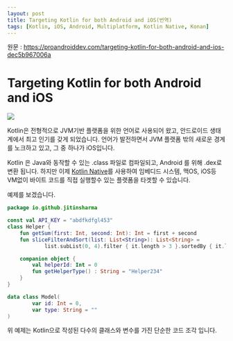 ```yaml
---
layout: post
title: Targeting Kotlin for both Android and iOS(번역)
tags: [Kotlin, iOS, Android, Multiplatform, Kotlin Native, Konan]
---
```


원문 : <https://proandroiddev.com/targeting-kotlin-for-both-android-and-ios-dec5b967006a>


# Targeting Kotlin for both Android and iOS


![](https://cdn-images-1.medium.com/max/1600/1*a8vwAg-xkjY6wHhtyyXgUA.png)

Kotlin은 전형적으로 JVM기반 플랫폼을 위한 언어로 사용되어 왔고, 안드로이드 생태계에서 최고 인기를 갖게 되었습니다. 언어가 발전하면서 JVM 플랫폼 밖의 새로운 경계를 노크하고 있고, 그 중 하나가 iOS입니다.

Kotlin 은 Java와 동작할 수 있는 .class 파일로 컴파일되고, Android 를 위해 .dex로 변환 됩니다. 하지만 이제 [Kotlin Native](https://github.com/JetBrains/kotlin-native)를 사용하여 임베디드 시스템, 맥OS, iOS등 VM없이 바이트 코드를 직접 실행할수 있는 플랫폼을 타겟할 수 있습니다. 

예제를 보겠습니다.

```kotlin
package io.github.jitinsharma

const val API_KEY = "abdfkdfgl453"
class Helper {
    fun getSum(first: Int, second: Int): Int = first + second
    fun sliceFilterAndSort(list: List<String>): List<String> = 
            list.subList(0, 4).filter { it.length > 3 }.sortedBy { it.length }

    companion object {
        val helperId: Int = 0
        fun getHelperType() : String = "Helper234"
    }
}

data class Model(
        var id: Int = 0,
        var type: String = ""
)
```

위 예제는 Kotlin으로 작성된 다수의 클래스와 변수를 가진 단순한 코드 조각 입니다.